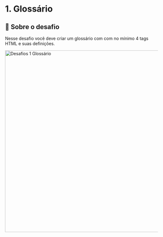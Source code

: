 # 1. Glossário

## :rocket: Sobre o desafio

Nesse desafio você deve criar um glossário com com no mínimo 4 tags HTML e suas definições.

<img alt="Desafios 1 Glossário" src="https://efficient-sloth-d85.notion.site/image/https%3A%2F%2Fs3-us-west-2.amazonaws.com%2Fsecure.notion-static.com%2Fa9af2636-4364-4443-9989-d9f8a2ec26d4%2FUntitled.png?table=block&id=5f1fde2d-e482-4212-82d7-c734200aa6d3&spaceId=08f749ff-d06d-49a8-a488-9846e081b224&width=2000&userId=&cache=v2" width="600"/>
